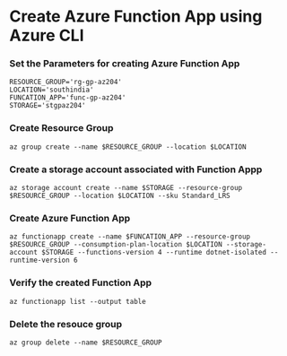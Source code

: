 # Create Azure Function App using Azure CLI

### Set the Parameters for creating Azure Function App
```
RESOURCE_GROUP='rg-gp-az204'
LOCATION='southindia'
FUNCATION_APP='func-gp-az204'
STORAGE='stgpaz204'
```

### Create Resource Group
```
az group create --name $RESOURCE_GROUP --location $LOCATION
```
    
### Create a storage account associated with Function Appp
```
az storage account create --name $STORAGE --resource-group $RESOURCE_GROUP --location $LOCATION --sku Standard_LRS
```

### Create Azure Function App
```
az functionapp create --name $FUNCATION_APP --resource-group $RESOURCE_GROUP --consumption-plan-location $LOCATION --storage-account $STORAGE --functions-version 4 --runtime dotnet-isolated --runtime-version 6
```

### Verify the created Function App
```
az functionapp list --output table
```

### Delete the resouce group
```
az group delete --name $RESOURCE_GROUP
```
